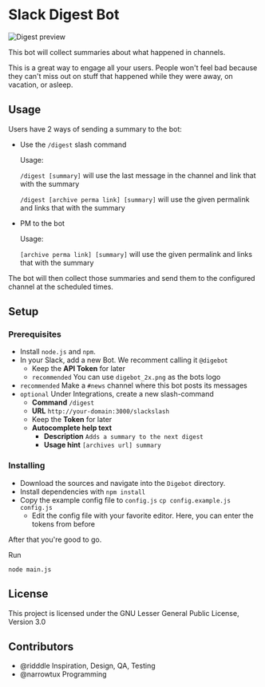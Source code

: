 # Slack Digest Bot
![Digest preview](http://i.imgur.com/j4L9CXs.png)

This bot will collect summaries about what happened in channels.

This is a great way to engage all your users. People won't feel bad because they can't miss out on stuff that happened while they were away, on vacation, or asleep.

## Usage
Users have 2 ways of sending a summary to the bot:

 * Use the `/digest` slash command
 
   Usage:
   
   `/digest [summary]` will use the last message in the channel and link that with the summary
   
   `/digest [archive perma link] [summary]` will use the given permalink and links that with the summary

 * PM to the bot
   
   Usage:
   
   `[archive perma link] [summary]` will use the given permalink and links that with the summary
   
The bot will then collect those summaries and send them to the configured channel at the scheduled times.

## Setup
### Prerequisites
 * Install `node.js` and `npm`.
 * In your Slack, add a new Bot. We recomment calling it `@digebot`
     * Keep the **API Token** for later
     * `recommended` You can use `digebot_2x.png` as the bots logo
 * `recommended` Make a `#news` channel where this bot posts its messages
 * `optional` Under Integrations, create a new slash-command
     * **Command** `/digest`
     * **URL** `http://your-domain:3000/slackslash`
     * Keep the **Token** for later
     * **Autocomplete help text**
         * **Description** `Adds a summary to the next digest`
         * **Usage hint** `[archives url] summary`
         
### Installing
 * Download the sources and navigate into the `Digebot` directory.
 * Install dependencies with `npm install`
 * Copy the example config file to `config.js` `cp config.example.js config.js`
     * Edit the config file with your favorite editor. Here, you can enter the tokens from before

After that you're good to go.

Run 

```node main.js```

## License
This project is licensed under the GNU Lesser General Public License, Version 3.0

## Contributors

 * @ridddle Inspiration, Design, QA, Testing
 * @narrowtux Programming
